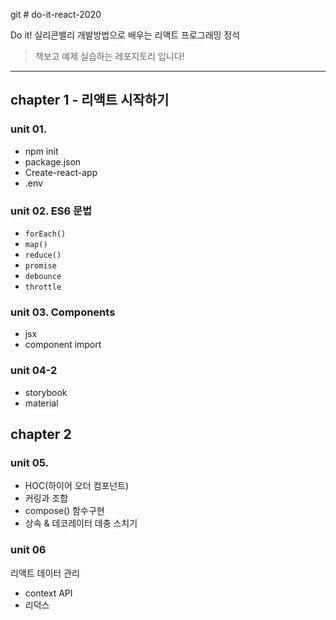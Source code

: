 git # do-it-react-2020

Do it! 실리콘밸리 개발방법으로 배우는 리액트 프로그래밍 정석

> 책보고 예제 실습하는 레포지토리 입니다!

---

## chapter 1 - 리액트 시작하기

### unit 01.

- npm init
- package.json
- Create-react-app
- .env

### unit 02. ES6 문법

- `forEach()`
- `map()`
- `reduce()`
- `promise`
- `debounce`
- `throttle`

### unit 03. Components

- jsx
- component import

### unit 04-2

- storybook
- material

## chapter 2

### unit 05.

- HOC(하이어 오더 컴포넌트)
- 커링과 조합
- compose() 함수구현
- 상속 & 데코레이터 데충 스치기

### unit 06

리액트 데이터 관리

- context API
- 리덕스
